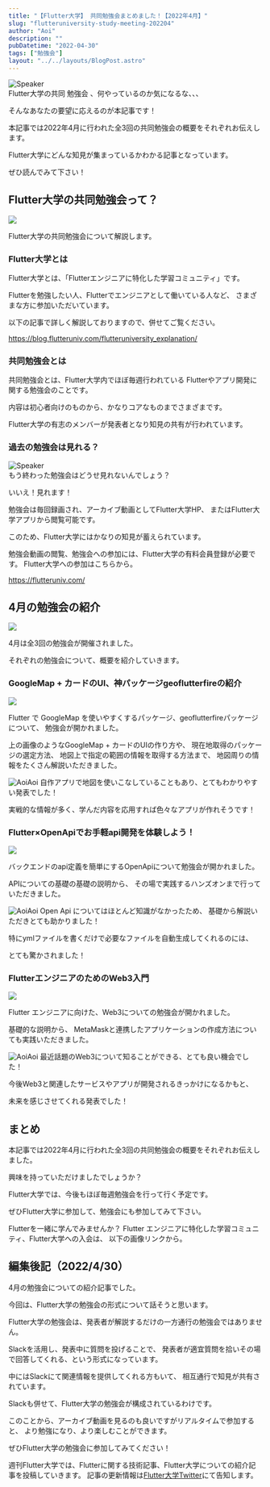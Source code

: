 ```yaml
---
title: "【Flutter大学】 共同勉強会まとめました！【2022年4月】"
slug: "flutteruniversity-study-meeting-202204"
author: "Aoi"
description: ""
pubDatetime: "2022-04-30"
tags: ["勉強会"]
layout: "../../layouts/BlogPost.astro"
---
```


<div class="speech-bubble-container">
  <div class="speech-bubble-avatar">
    <img src="/images/wp-content/themes/cocoon-master/images/ojisan.webp" alt="Speaker" />
  </div>
  <div class="speech-bubble">
    <div class="speech-bubble-content">
      Flutter大学の共同 勉強会 、何やっているのか気になるな、、、
    </div>
    <div class="speech-bubble-arrow arrow-left"></div>
  </div>
</div>

そんなあなたの要望に応えるのが本記事です！

本記事では2022年4月に行われた全3回の共同勉強会の概要をそれぞれお伝えします。

Flutter大学にどんな知見が集まっているかわかる記事となっています。

ぜひ読んでみて下さい！

## Flutter大学の共同勉強会って？

![](/images/wp-content/uploads/2022/03/Meeting-1024x683.webp)

Flutter大学の共同勉強会について解説します。

### Flutter大学とは

Flutter大学とは、「Flutterエンジニアに特化した学習コミュニティ」です。

Flutterを勉強したい人、Flutterでエンジニアとして働いている人など、
さまざまな方に参加いただいています。

以下の記事で詳しく解説しておりますので、併せてご覧ください。

https://blog.flutteruniv.com/flutteruniversity_explanation/

### 共同勉強会とは

共同勉強会とは、Flutter大学内でほぼ毎週行われている
Flutterやアプリ開発に関する勉強会のことです。

内容は初心者向けのものから、かなりコアなものまでさまざまです。

Flutter大学の有志のメンバーが発表者となり知見の共有が行われています。

### 過去の勉強会は見れる？

<div class="speech-bubble-container">
  <div class="speech-bubble-avatar">
    <img src="/images/wp-content/themes/cocoon-master/images/obasan.webp" alt="Speaker" />
  </div>
  <div class="speech-bubble">
    <div class="speech-bubble-content">
      もう終わった勉強会はどうせ見れないんでしょう？
    </div>
    <div class="speech-bubble-arrow arrow-left"></div>
  </div>
</div>

いいえ！見れます！

勉強会は毎回録画され、アーカイブ動画としてFlutter大学HP、
またはFlutter大学アプリから閲覧可能です。

このため、Flutter大学にはかなりの知見が蓄えられています。

勉強会動画の閲覧、勉強会への参加には、Flutter大学の有料会員登録が必要です。
Flutter大学への参加はこちらから。

https://flutteruniv.com/

## 4月の勉強会の紹介

![](/images/wp-content/uploads/2022/03/meeting2-1024x683.webp)

4月は全3回の勉強会が開催されました。

それぞれの勉強会について、概要を紹介していきます。

### GoogleMap + カードのUI、神パッケージgeoflutterfireの紹介

![](/images/wp-content/uploads/2022/04/20220430_map.webp)

Flutter で GoogleMap を使いやすくするパッケージ、geoflutterfireパッケージについて、
勉強会が開かれました。

上の画像のようなGoogleMap + カードのUIの作り方や、
現在地取得のパッケージの選定方法、
地図上で指定の範囲の情報を取得する方法まで、
地図周りの情報をたくさん解説いただきました。

![Aoi](/images/wp-content/themes/cocoon-master/images/b-man.webp)Aoi
自作アプリで地図を使いこなしていることもあり、とてもわかりやすい発表でした！

実戦的な情報が多く、学んだ内容を応用すれば色々なアプリが作れそうです！

### Flutter×OpenApiでお手軽api開発を体験しよう！

![](/images/wp-content/uploads/2022/04/20220430_open_api.webp)

バックエンドのapi定義を簡単にするOpenApiについて勉強会が開かれました。

APIについての基礎の基礎の説明から、
その場で実践するハンズオンまで行っていただきました。

![Aoi](/images/wp-content/themes/cocoon-master/images/b-man.webp)Aoi
Open Api についてはほとんど知識がなかったため、
基礎から解説いただきとても助かりました！

特にymlファイルを書くだけで必要なファイルを自動生成してくれるのには、

とても驚かされました！

### FlutterエンジニアのためのWeb3入門

![](/images/wp-content/uploads/2022/04/20220430_web3.webp)

Flutter エンジニアに向けた、Web3についての勉強会が開かれました。

基礎的な説明から、
MetaMaskと連携したアプリケーションの作成方法についても実践いただきました。

![Aoi](/images/wp-content/themes/cocoon-master/images/b-man.webp)Aoi
最近話題のWeb3について知ることができる、とても良い機会でした！

今後Web3と関連したサービスやアプリが開発されるきっかけになるかもと、

未来を感じさせてくれる発表でした！

## まとめ


本記事では2022年4月に行われた全3回の共同勉強会の概要をそれぞれお伝えしました。

興味を持っていただけましたでしょうか？

Flutter大学では、今後もほぼ毎週勉強会を行って行く予定です。

ぜひFlutter大学に参加して、勉強会にも参加してみて下さい。

Flutterを一緒に学んでみませんか？
Flutter エンジニアに特化した学習コミュニティ、Flutter大学への入会は、
以下の画像リンクから。

## 編集後記（2022/4/30）

4月の勉強会についての紹介記事でした。

今回は、Flutter大学の勉強会の形式について話そうと思います。

Flutter大学の勉強会は、発表者が解説するだけの一方通行の勉強会ではありません。

Slackを活用し、発表中に質問を投げることで、
発表者が適宜質問を拾いその場で回答してくれる、という形式になっています。

中にはSlackにて関連情報を提供してくれる方もいて、
相互通行で知見が共有されています。

Slackも併せて、Flutter大学の勉強会が構成されているわけです。

このことから、アーカイブ動画を見るのも良いですがリアルタイムで参加すると、
より勉強になり、より楽しむことができます。

ぜひFlutter大学の勉強会に参加してみてください！

週刊Flutter大学では、Flutterに関する技術記事、Flutter大学についての紹介記事を投稿していきます。
記事の更新情報は[Flutter大学Twitter](https://twitter.com/FlutterUniv)にて告知します。
